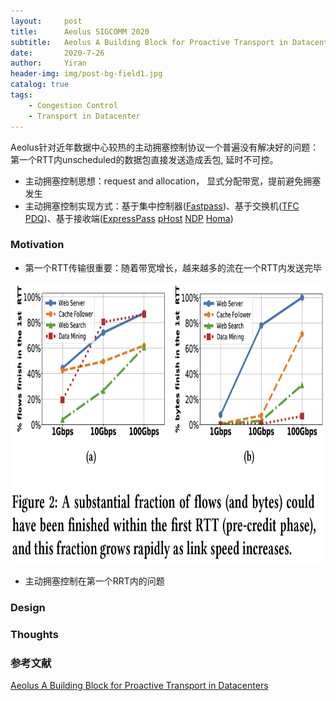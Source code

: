 ```yaml
---
layout:     post
title:      Aeolus SIGCOMM 2020
subtitle:   Aeolus A Building Block for Proactive Transport in Datacenters
date:       2020-7-26
author:     Yiran
header-img: img/post-bg-field1.jpg
catalog: true
tags:
    - Congestion Control
    - Transport in Datacenter
---
```





Aeolus针对近年数据中心较热的主动拥塞控制协议一个普遍没有解决好的问题：第一个RTT内unscheduled的数据包直接发送造成丢包, 延时不可控。


- 主动拥塞控制思想：request and allocation， 显式分配带宽，提前避免拥塞发生
- 主动拥塞控制实现方式：基于集中控制器([Fastpass](http://fastpass.mit.edu/))、基于交换机([TFC](http://nns.cs.tsinghua.edu.cn/paper/eurosys16_jz.pdf) [PDQ](http://conferences.sigcomm.org/sigcomm/2012/paper/sigcomm/p127.pdf))、基于接收端([ExpressPass](http://ina.kaist.ac.kr/~dongsuh/paper/cho-sigcomm17.pdf) [pHost](https://conferences2.sigcomm.org/co-next/2015/img/papers/conext15-final1.pdf) [NDP](https://yi-ran.github.io/2019/06/11/NDP-SIGCOMM-2017/) [Homa](https://people.csail.mit.edu/alizadeh/papers/homa-sigcomm18.pdf))


### Motivation

- 第一个RTT传输很重要：随着带宽增长，越来越多的流在一个RTT内发送完毕

<img width="550" height="450" src="/img/post-aeolus-1.png"/>

- 主动拥塞控制在第一个RRT内的问题


### Design

  

### Thoughts




### 参考文献

[Aeolus A Building Block for Proactive Transport in Datacenters](http://www.cse.ust.hk/~kaichen/papers/aeolus-sigcomm20.pdf)





